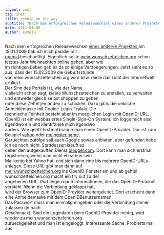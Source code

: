 ```yaml
---
layout: post
tag: inet
title: openid on the way
subtitle: "Nach dem erfolgreichen Releasewechsel eines anderen Projektes am 15.01.2009 hab ich mich parallel mit openid beschaeftigt. Eigentlich sollte mein.wunschzettelchen.org schon letztes Jahr Weihnachten online gehen, aber wie im richtigen Leben gab es da so&hellip;"
date: 2011-01-09
author: eumel8
---
```


<p>Nach dem erfolgreichen Releasewechsel <a href="http://www.cnntp.net/" target="_blank">eines anderen Projektes </a>am 15.01.2009 hab ich mich parallel mit<br /><a href="http://openid.net/" target="_blank">openid</a> beschaeftigt. Eigentlich sollte <a href="http://mein.wunschzettelchen.org" target="_blank">mein.wunschzettelchen.org</a> schon letztes Jahr Weihnachten online gehen, aber wie<br />im richtigen Leben gab es da so einige Verzoegerungen. Jetzt sieht es so aus, dass der 15.02.2009 die Geburtsstunde<br />von mein.wunschzettelchen.org wird bzw. diese das Licht der Internetwelt erblickt. 
<br/>
Der Sinn des Portals ist, wie der Name<br />vielleicht schon sagt, kleine Wunschzettelchen zu erstellen, zu verwalten und entweder gleich selbst shoppen zu gehen<br />oder diese Zettel jemanden zu schicken. Dazu gibts die uebliche Anmeldemaske mit Cookie-Login-Tralala. Die<br />technische Feinheit besteht aber im moeglichen Login mit OpenID-URL.<br />OpenID ist ein webbasiertes Single-Sign-On System. Ich logge mich also irgendwo ein und identifziere mich irgendwo<br />anders. Wie geht? Erstmal brauch man einen OpenID-Provider. Das ist zum Beispiel <a href="http://openid.yahoo.com/" target="_blank">yahoo</a> oder <a href="http://meinguter.name/" target="_blank">meinguter.name</a>.<br />Geruechten zufolge soll auch Google sowas anbieten, aber gefunden habe ich es noch nicht. Stattdessen laeuft es<br />ueber den aufgekauften Dienst <a href="http://www.blogger.com/" target="_blank">blogger.com</a>. Dort kann man sich erstmal registrieren, wenn man nicht eh schon sein<br />Mailkonto bei Yahoo hat, und sich dann eine bis mehrere OpenID-URLs anlegen. Diese URL gibt man dann auf<br /><a href="http://mein.wunschzettelchen.org/" target="_blank">mein.wunschzettelchen.org</a> ins OpenID-Fenster ein und ab gehts! wunschzettelchen.org macht ein try out zu der<br />angebenen URL. Dort liegen dann Informationen, die das OpenID-Protokoll versteht. Wenn die Verbindung geklappt hat,<br />wird der Browser zum OpenID-Provider weitergeleitet. Dort erscheint dann eine Anmeldemaske mit dem OpenIDBenutzernamen.<br />Das Passwort muss man einmalig eingeben oder die Verbindung immer zulassen (je nach<br />Geschmack). Sind die Logindaten beim OpenID-Provider richtig, wird wieder zu mein.wunschzettelchen.org<br />zurueckgeleitet und man ist eingeloggt. Interessante Sache. Probierts mal aus.</p>

